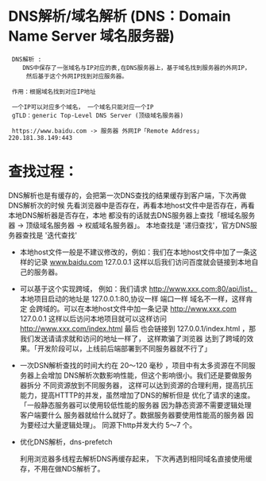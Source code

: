 # DNS解析/域名解析  (DNS：Domain Name Server 域名服务器)
     
     DNS解析 :
        DNS中保存了一张域名与IP对应的表,在DNS服务器上，基于域名找到服务器的外网IP，
         然后基于这个外网IP找到对应服务器。

     作用：根据域名找到对应IP地址
     
     一个IP可以对应多个域名， 一个域名只能对应一个IP
     gTLD：generic Top-Level DNS Server (顶级域名服务器)   

     https://www.baidu.com -> 服务器 外网IP「Remote Address」220.181.38.149:443


# 查找过程：  
   DNS解析也是有缓存的，会把第一次DNS查找的结果缓存到客户端，下次再做DNS解析次的时候
   先看浏览器中是否存在，再看本地host文件中是否存在，再看本地DNS解析器是否存在，本地
   都没有的话就去DNS服务器上查找「根域名服务器 -> 顶级域名服务器 -> 权威域名服务器」。
   本地查找是 '递归查找'，官方DNS服务器查找是 '迭代查找'

   - 本地host文件一般是不建议修改的，例如：我们在本地host文件中加了一条这样的记录
     www.baidu.com  127.0.0.1 这样以后我们访问百度就会链接到本地自己的服务器。

   - 可以基于这个实现跨域， 例如：我们请求 http://www.xxx.com:80/api/list，
     本地项目启动的地址是 127.0.0.1:80,协议一样 端口一样 域名不一样，这样肯定
     会跨域的。可以在本地host文件中加一条记录 http://www.xxx.com 127.0.0.1
     这样以后访问本地项目就可以这样访问  http://www.xxx.com/index.html 最后
     也会链接到 127.0.0.1/index.html ，那我们发送请请求就和访问的地址一样了，
     这样欺骗了浏览器 达到了跨域的效果。「开发阶段可以，上线前后端部署到不同服务器就不行了」

   - 一次DSN解析查找的时间大约在 20～120 毫秒 ，项目中有太多资源在不同服务器上会增加
     DNS解析次数影响性能，但这个影响很小。我们还是要做服务器拆分 不同资源放到不同服务器，
     这样可以达到资源的合理利用，提高抗压能力，提高HTTTP的并发，虽然增加了DNS的解析但是
     优化了请求的速度。「一般静态服务器可以使用较低性能的服务器 因为静态资源不需要逻辑处理 
     客户端要什么 服务器就给什么就好了。数据服务器要使用性能高的服务器 因为要经过大量逻辑处理」。
     同源下http并发大约 5～7 个。
     
   - 优化DNS解析，dns-prefetch 
     <link rel='dns-prefetch' href='xxx.com'> 利用浏览器多线程去解析DNS再缓存起来，
     下次再遇到相同域名直接使用缓存，不用在做NDS解析了。 